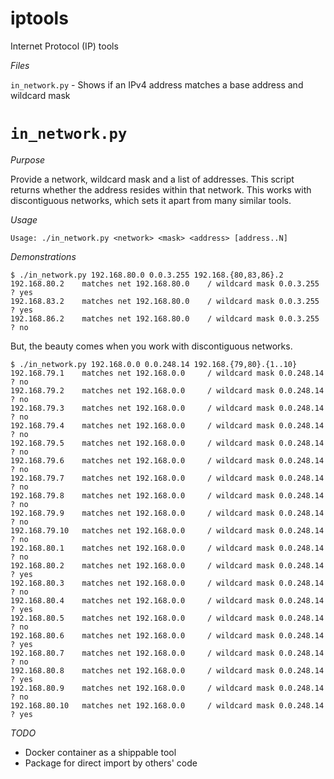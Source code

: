 # iptools

Internet Protocol (IP) tools

*Files*

```in_network.py``` - Shows if an IPv4 address matches a base address and wildcard mask

# ```in_network.py```

*Purpose*

Provide a network, wildcard mask and a list of addresses. This script returns
whether the address resides within that network. This works with discontiguous
networks, which sets it apart from many similar tools.

*Usage*

```
Usage: ./in_network.py <network> <mask> <address> [address..N]
```

*Demonstrations*

```
$ ./in_network.py 192.168.80.0 0.0.3.255 192.168.{80,83,86}.2
192.168.80.2    matches net 192.168.80.0    / wildcard mask 0.0.3.255      ? yes
192.168.83.2    matches net 192.168.80.0    / wildcard mask 0.0.3.255      ? yes
192.168.86.2    matches net 192.168.80.0    / wildcard mask 0.0.3.255      ? no
```

But, the beauty comes when you work with discontiguous networks.

```
$ ./in_network.py 192.168.0.0 0.0.248.14 192.168.{79,80}.{1..10}
192.168.79.1    matches net 192.168.0.0     / wildcard mask 0.0.248.14     ? no
192.168.79.2    matches net 192.168.0.0     / wildcard mask 0.0.248.14     ? no
192.168.79.3    matches net 192.168.0.0     / wildcard mask 0.0.248.14     ? no
192.168.79.4    matches net 192.168.0.0     / wildcard mask 0.0.248.14     ? no
192.168.79.5    matches net 192.168.0.0     / wildcard mask 0.0.248.14     ? no
192.168.79.6    matches net 192.168.0.0     / wildcard mask 0.0.248.14     ? no
192.168.79.7    matches net 192.168.0.0     / wildcard mask 0.0.248.14     ? no
192.168.79.8    matches net 192.168.0.0     / wildcard mask 0.0.248.14     ? no
192.168.79.9    matches net 192.168.0.0     / wildcard mask 0.0.248.14     ? no
192.168.79.10   matches net 192.168.0.0     / wildcard mask 0.0.248.14     ? no
192.168.80.1    matches net 192.168.0.0     / wildcard mask 0.0.248.14     ? no
192.168.80.2    matches net 192.168.0.0     / wildcard mask 0.0.248.14     ? yes
192.168.80.3    matches net 192.168.0.0     / wildcard mask 0.0.248.14     ? no
192.168.80.4    matches net 192.168.0.0     / wildcard mask 0.0.248.14     ? yes
192.168.80.5    matches net 192.168.0.0     / wildcard mask 0.0.248.14     ? no
192.168.80.6    matches net 192.168.0.0     / wildcard mask 0.0.248.14     ? yes
192.168.80.7    matches net 192.168.0.0     / wildcard mask 0.0.248.14     ? no
192.168.80.8    matches net 192.168.0.0     / wildcard mask 0.0.248.14     ? yes
192.168.80.9    matches net 192.168.0.0     / wildcard mask 0.0.248.14     ? no
192.168.80.10   matches net 192.168.0.0     / wildcard mask 0.0.248.14     ? yes
```

*TODO*

* Docker container as a shippable tool
* Package for direct import by others' code
